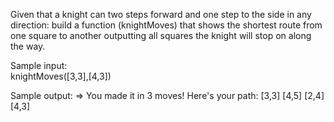 Given that a knight can two steps forward and one step to the side in any direction:
build a function (knightMoves) that shows the shortest route from one square to another 
outputting all squares the knight will stop on along the way.

Sample input:                  
knightMoves([3,3],[4,3])    

Sample output:
  => You made it in 3 moves!  Here's your path:
    [3,3]
    [4,5]
    [2,4]
    [4,3]